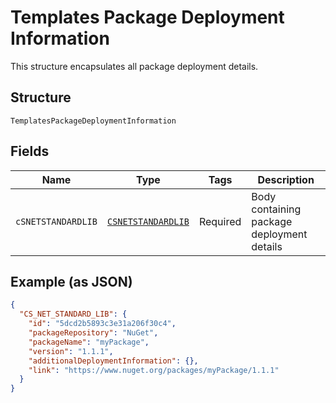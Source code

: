 
# Templates Package Deployment Information

This structure encapsulates all package deployment details.

## Structure

`TemplatesPackageDeploymentInformation`

## Fields

| Name | Type | Tags | Description |
|  --- | --- | --- | --- |
| `cSNETSTANDARDLIB` | [`CSNETSTANDARDLIB`](/doc/models/csnetstandardlib.md) | Required | Body containing package deployment details |

## Example (as JSON)

```json
{
  "CS_NET_STANDARD_LIB": {
    "id": "5dcd2b5893c3e31a206f30c4",
    "packageRepository": "NuGet",
    "packageName": "myPackage",
    "version": "1.1.1",
    "additionalDeploymentInformation": {},
    "link": "https://www.nuget.org/packages/myPackage/1.1.1"
  }
}
```

